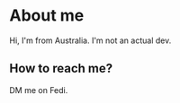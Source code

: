 # About me
Hi, I'm from Australia. I'm not an actual dev.
## How to reach me?
DM me on Fedi.

<!--*Click [here](moreinfo/SOCIALS.md#my-socials) for my other socials.*-->


